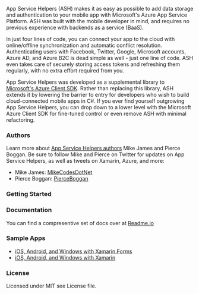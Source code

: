  App Service Helpers (ASH) makes it as easy as possible to add data storage and authentication to your mobile app with Microsoft's Azure App Service Platform. ASH was built with the mobile developer in mind, and requires no previous experience with backends as a service (BaaS).

In just four lines of code, you can connect your app to the cloud with online/offline synchronization and automatic conflict resolution. Authenticating users with Facebook, Twitter, Google, Microsoft accounts, Azure AD, and Azure B2C is dead simple as well - just one line of code. ASH even takes care of securely storing access tokens and refreshing them regularly, with no extra effort required from you.

App Service Helpers was developed as a supplemental library to [Microsoft's Azure Client SDK](https://www.nuget.org/packages/Microsoft.Azure.Mobile.Client/). Rather than replacing this library, ASH extends it by lowering the barrier to entry for developers who wish to build cloud-connected mobile apps in C#. If you ever find yourself outgrowing App Service Helpers, you can drop down to a lower level with the Microsoft Azure Client SDK for fine-tuned control or even remove ASH with minimal refactoring.

### Authors
Learn more about [App Service Helpers authors](https://ashlibrary.readme.io/docs/about#section-authors) Mike James and Pierce Boggan. Be sure to follow Mike and Pierce on Twitter for updates on App Service Helpers, as well as tweets on Xamarin, Azure, and more:

* Mike James: [MikeCodesDotNet](https://twitter.com/mikecodesdotnet)
* Pierce Boggan: [PierceBoggan](https://twitter.com/pierceboggan)

### Getting Started


### Documentation
You can find a compresentive set of docs over at [Readme.io](https://ashlibrary.readme.io/docs)

### Sample Apps
* [iOS, Android, and Windows with Xamarin.Forms](https://github.com/MikeCodesDotNet/Azure.Mobile/tree/forms-sample/Samples/Xamarin.Forms)
* [iOS, Android, and Windows with Xamarin]()


### License
Licensed under MIT see License file.

